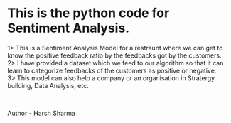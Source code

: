 # This is the python code for Sentiment Analysis.

1> This is a Sentiment Analysis Model for a restraunt where we can get to know the positive feedback ratio by the feedbacks got by the customers.
<br>
2> I have provided a dataset which we feed to our algorithm so that it can learn to categorize feedbacks of the customers as positive or negative.
<br>
3> This model can also help a company or an organisation in Stratergy building, Data Analysis, etc.

<br>

Author - Harsh Sharma
